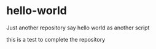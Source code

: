 # hello-world
Just another repository
say hello world
as another script

this is a test to complete the repository

